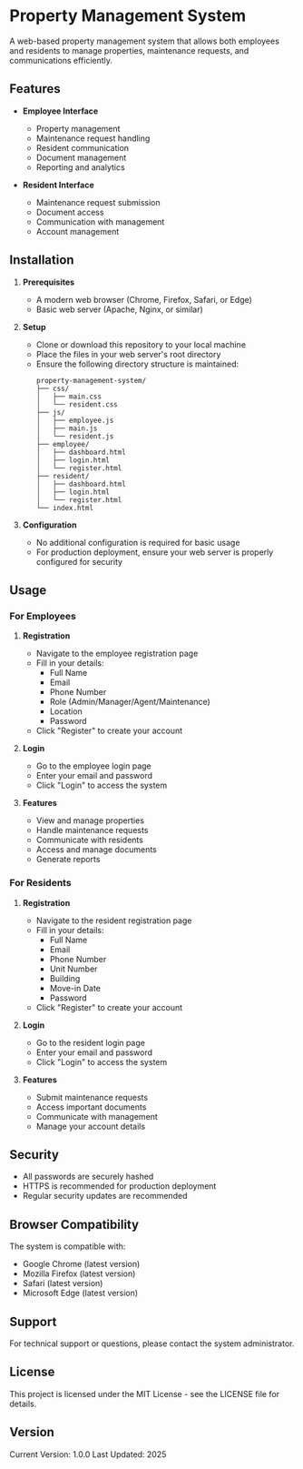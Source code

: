 # Property Management System

A web-based property management system that allows both employees and residents to manage properties, maintenance requests, and communications efficiently.

## Features

- **Employee Interface**
  - Property management
  - Maintenance request handling
  - Resident communication
  - Document management
  - Reporting and analytics

- **Resident Interface**
  - Maintenance request submission
  - Document access
  - Communication with management
  - Account management

## Installation

1. **Prerequisites**
   - A modern web browser (Chrome, Firefox, Safari, or Edge)
   - Basic web server (Apache, Nginx, or similar)

2. **Setup**
   - Clone or download this repository to your local machine
   - Place the files in your web server's root directory
   - Ensure the following directory structure is maintained:
     ```
     property-management-system/
     ├── css/
     │   ├── main.css
     │   └── resident.css
     ├── js/
     │   ├── employee.js
     │   ├── main.js
     │   └── resident.js
     ├── employee/
     │   ├── dashboard.html
     │   ├── login.html
     │   └── register.html
     ├── resident/
     │   ├── dashboard.html
     │   ├── login.html
     │   └── register.html
     └── index.html
     ```

3. **Configuration**
   - No additional configuration is required for basic usage
   - For production deployment, ensure your web server is properly configured for security

## Usage

### For Employees

1. **Registration**
   - Navigate to the employee registration page
   - Fill in your details:
     - Full Name
     - Email
     - Phone Number
     - Role (Admin/Manager/Agent/Maintenance)
     - Location
     - Password
   - Click "Register" to create your account

2. **Login**
   - Go to the employee login page
   - Enter your email and password
   - Click "Login" to access the system

3. **Features**
   - View and manage properties
   - Handle maintenance requests
   - Communicate with residents
   - Access and manage documents
   - Generate reports

### For Residents

1. **Registration**
   - Navigate to the resident registration page
   - Fill in your details:
     - Full Name
     - Email
     - Phone Number
     - Unit Number
     - Building
     - Move-in Date
     - Password
   - Click "Register" to create your account

2. **Login**
   - Go to the resident login page
   - Enter your email and password
   - Click "Login" to access the system

3. **Features**
   - Submit maintenance requests
   - Access important documents
   - Communicate with management
   - Manage your account details

## Security

- All passwords are securely hashed
- HTTPS is recommended for production deployment
- Regular security updates are recommended

## Browser Compatibility

The system is compatible with:
- Google Chrome (latest version)
- Mozilla Firefox (latest version)
- Safari (latest version)
- Microsoft Edge (latest version)

## Support

For technical support or questions, please contact the system administrator.

## License

This project is licensed under the MIT License - see the LICENSE file for details.

## Version

Current Version: 1.0.0
Last Updated: 2025 